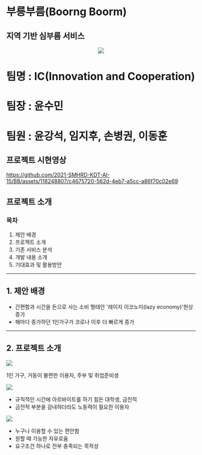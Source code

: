 # 부릉부름(Boorng Boorm)
## 지역 기반 심부름 서비스 
<p align="center">
  <img src="https://github.com/2021-SMHRD-KDT-AI-15/BB/assets/118248807/c6a8c41d-1280-44cd-9dd3-8ab2f5054454">
</p>

# 팀명 : IC(Innovation and Cooperation)
# 팀장 : 윤수민
# 팀원 : 윤강석, 임지후, 손병권, 이동훈

## 프로젝트 시현영상
https://github.com/2021-SMHRD-KDT-AI-15/BB/assets/118248807/c4675720-562d-4eb7-a5cc-a86f70c02e69
## 프로젝트 소개
### 목차
 1. 제안 배경
 2. 프로젝트 소개
 3. 기존 서비스 분석
 4. 개발 내용 소개
 5. 기대효과 및 활용방안

___

## 1. 제안 배경

- 간편함과 시간을 돈으로 사는 소비 형태안 '레이지 이코노미(lazy economy)'현상 증가
- 해마다 증가하던 1인가구가 코로나 이후 더 빠르게 증가

___

## 2. 프로젝트 소개

<img src="https://github.com/2021-SMHRD-KDT-AI-15/BB/assets/118248807/d8b63b6c-260d-495b-9058-2bcab1c57623">

1인 가구, 거동이 불편한 이용자, 주부 및 취업준비생

<img src="https://github.com/2021-SMHRD-KDT-AI-15/BB/assets/118248807/e96961ed-7d3a-42f5-9fc3-cdb86557876c">

- 규칙적인 시간에 아르바이트를 하기 힘든 대학생, 금전적
- 금전적 부분을 감내하더라도 노동력이 필요한 이용자

<img src="https://github.com/2021-SMHRD-KDT-AI-15/BB/assets/118248807/e96961ed-7d3a-42f5-9fc3-cdb86557876c">

- 누구나 이용할 수 있는 편안함
- 원할 때 가능한 자유로움
- 요구조건 하나로 전부 충족되는 목적성


  
